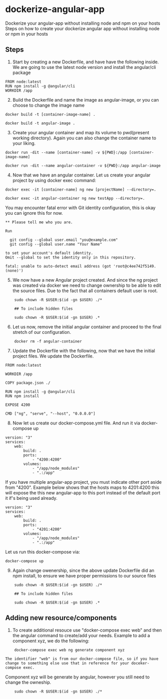 # dockerize-angular-app
Dockerize your angular-app without installing node and npm on your hosts
Steps on how to create your dockerize angular app without installing node or npm in your hosts


## Steps

1. Start by creating a new Dockerfile, and have have the following inside. We are going to use the latest node version
and install the angular/cli package    

```
FROM node:latest
RUN npm install -g @angular/cli
WORKDIR /app
```


2. Build the Dockerfile and name the image as angular-image, or you can choose to change the image name

```
docker build -t [container-image-name] .

docker build -t angular-image .
```


3. Create your angular container and map its volume to pwd(present working directory). Again you can also change the container name to your liking.

```
docker run -dit --name [container-name] -v ${PWD}:/app [container-image-name]

docker run -dit --name angular-container -v ${PWD}:/app angular-image
```    


4. Now that we have an angular container. Let us create your angular project by using docker exec command:

```
docker exec -it [container-name] ng new [projectName] --directory=.
    
docker exec -it angular-container ng new testApp --directory=.
```

You may encounter fatal error with Git identity configuration, this is okay you can ignore this for now.

```
** Please tell me who you are.

Run

  git config --global user.email "you@example.com"
  git config --global user.name "Your Name"

to set your account's default identity.
Omit --global to set the identity only in this repository.

fatal: unable to auto-detect email address (got 'root@c4ee742f5149.(none)')

```


5. We now have a new Angular project created. And since the ng project was created via docker we need to change ownership to be able to edit 
the source files. Due to the fact that all containers default user is root.

```
    sudo chown -R $USER:$(id -gn $USER) ./*
    
    ## To include hidden files
    
    sudo chown -R $USER:$(id -gn $USER) .*
```


6. Let us now, remove the initial angular container and proceed to the final stretch of our configuration.

```
    docker rm -f angular-container
```


7. Update the Dockerfile with the following, now that we have the initial project files. We update the Dockerfile.


```
FROM node:latest

WORKDIR /app

COPY package.json ./

RUN npm install -g @angular/cli
RUN npm install

EXPOSE 4200

CMD ["ng", "serve", "--host", "0.0.0.0"]
```


8. Now let us create our docker-compose.yml file. And run it via docker-compose up

```
version: "3"
services:
    web:
        build: .
        ports:
            - "4200:4200"
        volumes:
            - "/app/node_modules"
            - ".:/app"
```

If you have multiple angular-app project, you must indicate other port aside from "4200". Example below shows that the hosts maps to 4201:4200 this will expose the this new
angular-app to this port instead of the default port it if's being used already.

```
version: "3"
services:
    web:
        build: .
        ports:
            - "4201:4200"
        volumes:
            - "/app/node_modules"
            - ".:/app"
```


Let us run this docker-compose via:

```
docker-compose up
```


9. Again change owenership, since the above update Dockerfile did an npm install, to ensure we have proper permissions to our source files

```
    sudo chown -R $USER:$(id -gn $USER) ./*
    
    ## To include hidden files
    
    sudo chown -R $USER:$(id -gn $USER) .*
```



## Adding new resource/components

1. To create additional resouce use "docker-compose exec web" and then the angular command to create/add your needs. Example to add a component xyz,
we do the following:

```
    docker-compose exec web ng generate component xyz
```
    
    The identifier "web" is from our docker-compose file, so if you have change to something else use that in reference for your doceker-compose exec.
Component xyz will be generate by angular, however you still need to change the owneship.

```    
    sudo chown -R $USER:$(id -gn $USER) ./*
```


